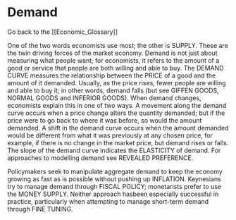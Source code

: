 # Demand

Go back to the [[Economic_Glossary]]


One of the two words economists use most; the other is SUPPLY. These are the twin driving forces of the market economy. Demand is not just about measuring what people want; for economists, it refers to the amount of a good or service that people are both willing and able to buy. The DEMAND CURVE measures the relationship between the PRICE of a good and the amount of it demanded. Usually, as the price rises, fewer people are willing and able to buy it; in other words, demand falls (but see GIFFEN GOODS, NORMAL GOODS and INFERIOR GOODS). When demand changes, economists explain this in one of two ways. A movement along the demand curve occurs when a price change alters the quantity demanded; but if the price were to go back to where it was before, so would the amount demanded. A shift in the demand curve occurs when the amount demanded would be different from what it was previously at any chosen price, for example, if there is no change in the market price, but demand rises or falls. The slope of the demand curve indicates the ELASTICITY of demand. For approaches to modelling demand see REVEALED PREFERENCE.

Policymakers seek to manipulate aggregate demand to keep the economy growing as fast as is possible without pushing up INFLATION. Keynesians try to manage demand through FISCAL POLICY; monetarists prefer to use the MONEY SUPPLY. Neither approach hasbeen especially successful in practice, particularly when attempting to manage short-term demand through FINE TUNING.


